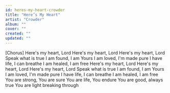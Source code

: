 ```yaml
---
id: heres-my-heart-crowder
title: "Here’s My Heart"
artist: "Crowder"
album: ""
cover: ""
created: ""
updated: ""
---
```


[Chorus]
Here's my heart, Lord
Here's my heart, Lord
Here's my heart, Lord
Speak what is true
I am found, I am Yours
I am loved, I'm made pure
I have life, I can breathe
I am healed, I am free
Here's my heart, Lord
Here's my heart, Lord
Here's my heart, Lord
Speak what is true
I am found, I am Yours
I am loved, I'm made pure
I have life, I can breathe
I am healed, I am free
You are strong, You are sure
You are life, You endure
You are good, always true
You are light breaking through